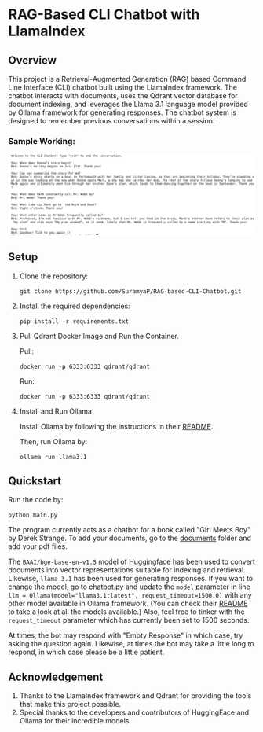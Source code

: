 # RAG-Based CLI Chatbot with LlamaIndex

## Overview

This project is a Retrieval-Augmented Generation (RAG) based Command Line Interface (CLI) chatbot built using the LlamaIndex framework. The chatbot interacts with documents, uses the Qdrant vector database for document indexing, and leverages the Llama 3.1 language model provided by Ollama framework for generating responses. The chatbot system is designed to remember previous conversations within a session.


### Sample Working:


<p align="center">
  <img src="./sample_images/chatbot_sample.jpg">
</p>

## Setup


1. Clone the repository:

    ```
    git clone https://github.com/SuramyaP/RAG-based-CLI-Chatbot.git
    ```
2. Install the required dependencies:

    ```
    pip install -r requirements.txt
    ```
3. Pull Qdrant Docker Image and Run the Container.

    Pull:
   ```
   docker run -p 6333:6333 qdrant/qdrant
   ```
   Run:
   ```
   docker run -p 6333:6333 qdrant/qdrant
   ```
4. Install and Run Ollama

   Install Ollama by following the instructions in their [README](https://github.com/ollama/ollama/blob/main/README.md).

   Then, run Ollama by:
   ```
   ollama run llama3.1
   ```
## Quickstart

Run the code by:

```
python main.py
```
The program currently acts as a chatbot for a book called "Girl Meets Boy" by Derek Strange. To add your documents, go to the [documents](https://github.com/SuramyaP/RAG-based-CLI-Chatbot/tree/main/documents) folder and add your pdf files.

The `BAAI/bge-base-en-v1.5` model of Huggingface has been used to convert documents into vector representations suitable for indexing and retrieval. Likewise, `llama 3.1` has been used for generating responses. If you want to change the model, go to [chatbot.py](https://github.com/SuramyaP/RAG-based-CLI-Chatbot/blob/main/chatbot.py) and update the `model` parameter in line `llm = Ollama(model="llama3.1:latest", request_timeout=1500.0)` with any other model available in Ollama framework. (You can check their [README](https://github.com/ollama/ollama/blob/main/README.md) to take a look at all the models available.) Also, feel free to tinker with the `request_timeout` parameter which has currently been set to 1500 seconds.

At times, the bot may respond with "Empty Response" in which case, try asking the question again. Likewise, at times the bot may take a little long to respond, in which case please be a little patient. 

## Acknowledgement

1. Thanks to the LlamaIndex framework and Qdrant for providing the tools that make this project possible.
2. Special thanks to the developers and contributors of HuggingFace and Ollama for their incredible models.
